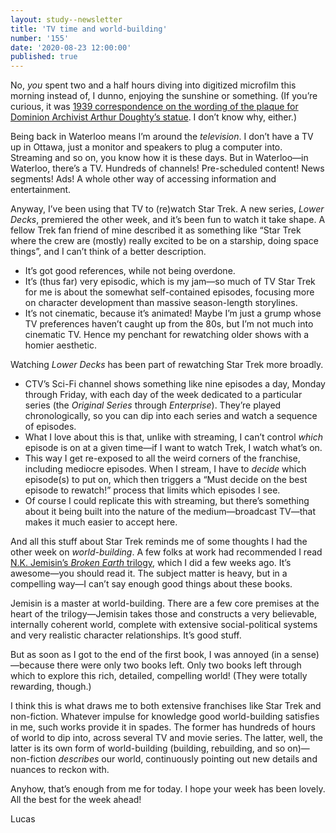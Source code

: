 ```yaml
---
layout: study--newsletter
title: 'TV time and world-building'
number: '155'
date: '2020-08-23 12:00:00'
published: true
---
```


No, _you_ spent two and a half hours diving into digitized microfilm this morning instead of, I dunno, enjoying the sunshine or something. (If you’re curious, it was [1939 correspondence on the wording of the plaque for Dominion Archivist Arthur Doughty’s statue](http://heritage.canadiana.ca/view/oocihm.lac_reel_c3744/613?r=0&s=4). I don’t know why, either.)

Being back in Waterloo means I’m around the _television_. I don’t have a TV up in Ottawa, just a monitor and speakers to plug a computer into. Streaming and so on, you know how it is these days. But in Waterloo—in Waterloo, there’s a TV. Hundreds of channels! Pre-scheduled content! News segments! Ads! A whole other way of accessing information and entertainment.

Anyway, I’ve been using that TV to (re)watch Star Trek. A new series, _Lower Decks_, premiered the other week, and it’s been fun to watch it take shape. A fellow Trek fan friend of mine described it as something like “Star Trek where the crew are (mostly) really excited to be on a starship, doing space things”, and I can’t think of a better description.

- It’s got good references, while not being overdone.
- It’s (thus far) very episodic, which is my jam—so much of TV Star Trek for me is about the somewhat self-contained episodes, focusing more on character development than massive season-length storylines.
- It’s not cinematic, because it’s animated! Maybe I’m just a grump whose TV preferences haven’t caught up from the 80s, but I’m not much into cinematic TV. Hence my penchant for rewatching older shows with a homier aesthetic.

Watching _Lower Decks_ has been part of rewatching Star Trek more broadly.

- CTV’s Sci-Fi channel shows something like nine episodes a day, Monday through Friday, with each day of the week dedicated to a particular series (the _Original Series_ through _Enterprise_). They’re played chronologically, so you can dip into each series and watch a sequence of episodes. 
- What I love about this is that, unlike with streaming, I can’t control _which_ episode is on at a given time—if I want to watch Trek, I watch what’s on.
- This way I get re-exposed to all the weird corners of the franchise, including mediocre episodes. When I stream, I have to _decide_ which episode(s) to put on, which then triggers a “Must decide on the best episode to rewatch!” process that limits which episodes I see.
- Of course I could replicate this with streaming, but there’s something about it being built into the nature of the medium—broadcast TV—that makes it much easier to accept here.

And all this stuff about Star Trek reminds me of some thoughts I had the other week on _world-building_. A few folks at work had recommended I read [N.K. Jemisin’s _Broken Earth_ trilogy](http://nkjemisin.com/books/the-fifth-season/), which I did a few weeks ago. It’s awesome—you should read it. The subject matter is heavy, but in a compelling way—I can’t say enough good things about these books.

Jemisin is a master at world-building. There are a few core premises at the heart of the trilogy—Jemisin takes those and constructs a very believable, internally coherent world, complete with extensive social-political systems and very realistic character relationships. It’s good stuff.

But as soon as I got to the end of the first book, I was annoyed (in a sense)—because there were only two books left. Only two books left through which to explore this rich, detailed, compelling world! (They were totally rewarding, though.)

I think this is what draws me to both extensive franchises like Star Trek and non-fiction. Whatever impulse for knowledge good world-building satisfies in me, such works provide it in spades. The former has hundreds of hours of world to dip into, across several TV and movie series. The latter, well, the latter is its own form of world-building (building, rebuilding, and so on)—non-fiction _describes_ our world, continuously pointing out new details and nuances to reckon with.

Anyhow, that’s enough from me for today. I hope your week has been lovely. All the best for the week ahead!

Lucas